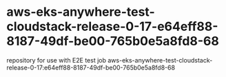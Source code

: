 # aws-eks-anywhere-test-cloudstack-release-0-17-e64eff88-8187-49df-be00-765b0e5a8fd8-68
repository for use with E2E test job aws-eks-anywhere-test-cloudstack-release-0-17:e64eff88-8187-49df-be00-765b0e5a8fd8-68
